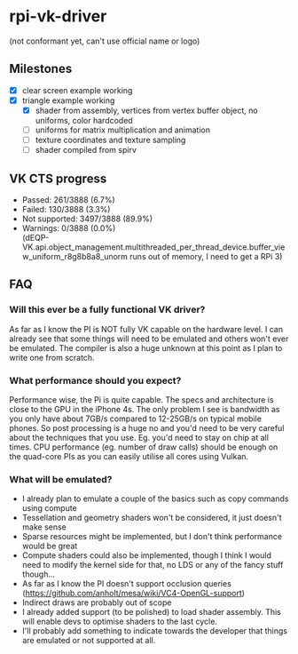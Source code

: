 # rpi-vk-driver
(not conformant yet, can't use official name or logo)

## Milestones
- [x] clear screen example working
- [x] triangle example working
  - [x] shader from assembly, vertices from vertex buffer object, no uniforms, color hardcoded
  - [ ] uniforms for matrix multiplication and animation
  - [ ] texture coordinates and texture sampling
  - [ ] shader compiled from spirv

## VK CTS progress
- Passed:        261/3888 (6.7%)  
- Failed:        130/3888 (3.3%)  
- Not supported: 3497/3888 (89.9%)  
- Warnings:      0/3888 (0.0%)  
(dEQP-VK.api.object_management.multithreaded_per_thread_device.buffer_view_uniform_r8g8b8a8_unorm runs out of memory, I need to get a RPi 3)

## FAQ
### Will this ever be a fully functional VK driver?
As far as I know the PI is NOT fully VK capable on the hardware level. I can already see that some things will need to be emulated and others won't ever be emulated. The compiler is also a huge unknown at this point as I plan to write one from scratch.

### What performance should you expect?
Performance wise, the Pi is quite capable. The specs and architecture is close to the GPU in the iPhone 4s. The only problem I see is bandwidth as you only have about 7GB/s compared to 12-25GB/s on typical mobile phones. So post processing is a huge no and you'd need to be very careful about the techniques that you use. Eg. you'd need to stay on chip at all times. 
CPU performance (eg. number of draw calls) should be enough on the quad-core PIs as you can easily utilise all cores using Vulkan.

### What will be emulated?
- I already plan to emulate a couple of the basics such as copy commands using compute
- Tessellation and geometry shaders won't be considered, it just doesn't make sense
- Sparse resources might be implemented, but I don't think performance would be great
- Compute shaders could also be implemented, though I think I would need to modify the kernel side for that, no LDS or any of the fancy stuff though...
- As far as I know the PI doesn't support occlusion queries (https://github.com/anholt/mesa/wiki/VC4-OpenGL-support)
- Indirect draws are probably out of scope
- I already added support (to be polished) to load shader assembly. This will enable devs to optimise shaders to the last cycle.
- I'll probably add something to indicate towards the developer that things are emulated or not supported at all.
